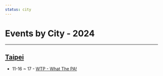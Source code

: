 ```yaml
---
status: city
---
```


# Events by City - 2024

---

## [Taipei](Taipei.md)

- 11-16 ~ 17 - [WTP - What The PA!](what-the-pa.md)
